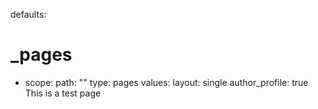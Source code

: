 defaults:
  # _pages
  - scope:
      path: ""
      type: pages
    values:
      layout: single
      author_profile: true
      This is a test page
